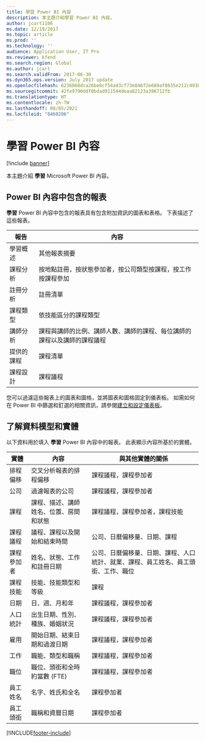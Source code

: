 ```yaml
---
title: 學習 Power BI 內容
description: 本主題介紹學習 Power BI 內容。
author: jcart1106
ms.date: 12/19/2017
ms.topic: article
ms.prod: ''
ms.technology: ''
audience: Application User, IT Pro
ms.reviewer: kfend
ms.search.region: Global
ms.author: jcart
ms.search.validFrom: 2017-06-30
ms.dyn365.ops.version: July 2017 update
ms.openlocfilehash: 6236868dca26be8cf54ad3cf73e846f2e689af8635e212c493b65a5d1aaa62ed
ms.sourcegitcommit: 42fe9790ddf0bdad911544deaa82123a396712fb
ms.translationtype: HT
ms.contentlocale: zh-TW
ms.lasthandoff: 08/05/2021
ms.locfileid: "8460206"
---
```

# <a name="learning-power-bi-content"></a>學習 Power BI 內容

[!include [banner](../includes/banner.md)]

本主題介紹 **學習** Microsoft Power BI 內容。

## <a name="reports-that-are-included-in-the-power-bi-content"></a>Power BI 內容中包含的報表

**學習** Power BI 內容中包含的報表具有包含附加資訊的圖表和表格。 下表描述了這些報表。

| 報告                | 內容 |
|-----------------------|----------|
| 學習概述     | 其他報表摘要 |
| 課程分析       | 按地點註冊，按狀態參加者，按公司類型按課程，按工作按課程參加 |
| 註冊分析 | 註冊清單 |
| 課程類型          | 依技能區分的課程類型 |
| 講師分析   | 課程與講師的比例、講師人數、講師的課程、每位講師的課程以及講師的課程議程 |
| 提供的課程       | 課程清單 |
| 課程設計        | 課程議程 |

您可以過濾這些報表上的圖表和圖格，並將圖表和圖格固定到儀表板。 如需如何在 Power BI 中篩選和釘選的相關資訊，請參閱[建立和設定儀表板](https://powerbi.microsoft.com/guided-learning/powerbi-learning-4-2-create-configure-dashboards)。

## <a name="understanding-the-data-model-and-entities"></a>了解資料模型和實體

以下資料用於填入 **學習** Power BI 內容中的報表。 此表顯示內容所基於的實體。

| 實體           | 內容                                                         | 與其他實體的關係 |
|------------------|------------------------------------------------------------------|-----------------------------------|
| 排程偏移  | 交叉分析報表的排程偏移                                | 課程議程，課程參加者 |
| 公司          | 過濾報表的公司                                   | 課程議程，課程參加者 |
| 課程           | 課程、描述、講師姓名、位置、房間和狀態 | 課程議程，課程參加者，課程技能 |
| 課程議程    | 議程、課程以及開始和結束時間                          | 公司、日曆偏移量、日期、課程 |
| 課程參加者 | 姓名、狀態、工作和註冊日期                         | 公司、日曆偏移量、日期、課程、人口統計、就業、課程、員工姓名、員工頭銜、工作、職位 |
| 課程技能     | 技能、技能類型和等級                                     | 課程 |
| 日期             | 日、週、月和年                                   | 課程議程，課程參加者 |
| 人口統計     | 出生日期、性別、種族、婚姻狀況         | 課程議程，課程參加者 |
| 雇用       | 開始日期、結束日期和過渡日期                        | 課程議程，課程參加者 |
| 工作              | 職能、類型和職稱                                        | 課程議程，課程參加者 |
| 職位         | 職位、頭銜和全時約當數 (FTE)                  | 課程議程，課程參加者 |
| 員工姓名    | 名字、姓氏和全名                             | 課程參加者 |
| 員工頭銜   | 職稱和資曆日期                                         | 課程參加者 |


[!INCLUDE[footer-include](../../../includes/footer-banner.md)]